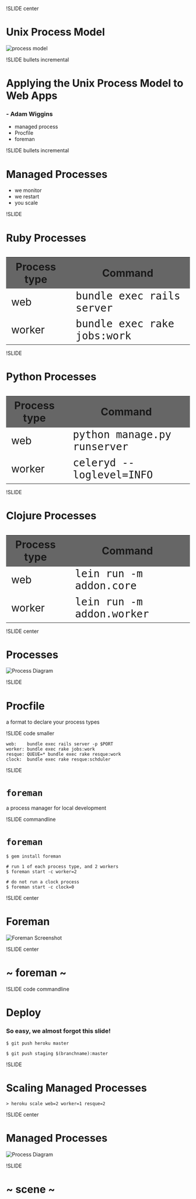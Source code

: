 !SLIDE center
# Unix Process Model

![process model](stdinouterror.png)

!SLIDE bullets incremental
# Applying the Unix Process Model to Web Apps
### - Adam Wiggins

* managed process
* Procfile
* foreman

!SLIDE bullets incremental
# Managed Processes

* we monitor
* we restart
* you scale

!SLIDE 
# Ruby Processes

<br/>
<table style="font-size:2em; margin: 0 auto;">
  <tr style='background: #666'><th style='padding: 0.3em'>Process type</th><th>Command</th></tr>
  <tr><td>web</td><td style='padding-left: 1em; font-family: monospace'>bundle exec rails server</td></tr>
  <tr><td>worker</td><td style='padding-left: 1em; font-family: monospace'>bundle exec rake jobs:work</td></tr>
</table>

!SLIDE 
# Python Processes
<br/>
<table style="font-size:2em; margin: 0 auto;">
  <tr style='background: #666'><th style='padding: 0.3em'>Process type</th><th>Command</th></tr>
  <tr><td>web</td><td style='padding-left: 1em; font-family: monospace'>python manage.py runserver</td></tr>
  <tr><td>worker</td><td style='padding-left: 1em; font-family: monospace'>celeryd --loglevel=INFO</td></tr>
</table>

!SLIDE 
# Clojure Processes
<br/>
<table style="font-size:2em; margin: 0 auto;">
  <tr style='background: #666'><th style='padding: 0.3em'>Process type</th><th>Command</th></tr>
  <tr><td>web</td><td style='padding-left: 1em; font-family: monospace'>lein run -m addon.core</td></tr>
  <tr><td>worker</td><td style='padding-left: 1em; font-family: monospace'>lein run -m addon.worker</td></tr>
</table>

!SLIDE center 
# Processes

![Process Diagram](process_diagram.png)


!SLIDE 
# Procfile

a format to declare your process types

!SLIDE code smaller

    web:    bundle exec rails server -p $PORT
    worker: bundle exec rake jobs:work
    resque: QUEUE=* bundle exec rake resque:work
    clock:  bundle exec rake resque:schduler

!SLIDE 
# `foreman`

a process manager for local development

!SLIDE commandline 
# `foreman`

    $ gem install foreman

    # run 1 of each process type, and 2 workers
    $ foreman start -c worker=2

    # do not run a clock process
    $ foreman start -c clock=0

!SLIDE center
# Foreman

![Foreman Screenshot](foreman_screenshot.png)

!SLIDE center
# ~ foreman ~ #

!SLIDE code commandline
# Deploy 
### So easy, we almost forgot this slide!

    $ git push heroku master

    $ git push staging $(branchname):master


!SLIDE 
# Scaling Managed Processes

    > heroku scale web=2 worker=1 resque=2

!SLIDE center 
# Managed Processes

![Process Diagram](process_diagram.png)

!SLIDE 
# ~ scene ~
